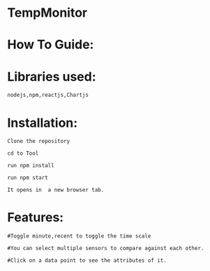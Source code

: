 # TempMonitor

# How To Guide:

  # Libraries used:

    nodejs,npm,reactjs,Chartjs

  # Installation:

    Clone the repository

    cd to Tool

    run npm install

    run npm start

    It opens in  a new browser tab.

  # Features:

    #Toggle minute,recent to toggle the time scale

    #You can select multiple sensors to compare against each other.

    #Click on a data point to see the attributes of it.

